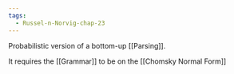 ```yaml
---
tags:
  - Russel-n-Norvig-chap-23
---
```

Probabilistic version of a bottom-up [[Parsing]].

It requires the [[Grammar]] to be on the [[Chomsky Normal Form]]